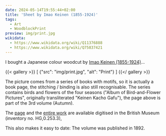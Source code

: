 ```yaml
---
date: 2024-05-14T19:55:44+02:00
title: 'Sheet by Imao Keinen (1855-1924)'
tags:
  - Art
  - WoodblockPrint
preview: img/print.jpg
wikidata:
  - https://www.wikidata.org/wiki/Q11376888
  - https://www.wikidata.org/wiki/Q75837421
---
```


I bought a Japanese colour woodcut by [Imao Keinen (1855-1924)](https://de.wikipedia.org/wiki/Imao_Keinen)...
<!--more-->

{{< gallery >}}
[
  {"src": "img/print.jpg", "alt": "Print"}
]
{{</ gallery >}}

The picture comes from a series of books with motifs, so it is actually a book page, the stitching / binding is also still recognisable. The series contains birds and flowers of the four seasons ("Album of Bird-and-Flower Pictures", originally transliterated "Keinen Kacho Gafu"), the page above is part of the 3rd volume (Autumn).

The [page](https://www.britishmuseum.org/collection/image/1613213177) and the [entire work](https://www.britishmuseum.org/collection/object/A_HG-0-253-3) are available digitised in the British Museum (inventory no. HG,0.253.3),

This also makes it easy to date: The volume was published in 1892.
